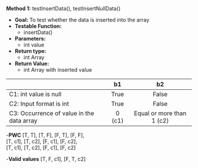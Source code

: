 
__Method 1:__ testInsertData(), testInsertNullData()
- __Goal:__ To test whether the data is inserted into the array
- __Testable Function:__
  - insertData()
- __Parameters:__
  - int value
- __Return type:__
  - int Array
- __Return Value:__
  - int Array with inserted value  
  
  
|  | b1 | b2 |
|-|:-:|:-:|
| C1: int value is null | True | False |
| C2: Input format is int | True | False |
| C3: Occurrence of value in the data array | 0 (c1) | Equal or more than 1 (c2) |

-__PWC__
[T, T], [T, F], [F, T], [F, F],   
[T, c1], [T, c2], [F, c1], [F, c2],   
[T, c1], [T, c2], [F, c1], [F, c2]

-__Valid values__
[T, F, c1], [F, T, c2]  

